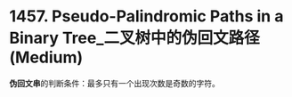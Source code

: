 # 1457. Pseudo-Palindromic Paths in a Binary Tree_二叉树中的伪回文路径 (Medium)



**伪回文串**的判断条件：最多只有一个出现次数是奇数的字符。
